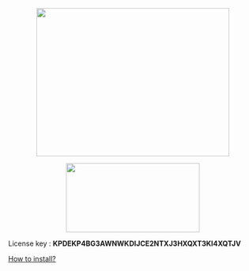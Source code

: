 
<div align='center'><a  align="left"  width='390' height='300' href='https://www.icare-recovery.com/data-recovery-free.html'><img src='https://qph.cf2.quoracdn.net/main-qimg-a8cd8d139ed16779a329990ba32eb0ab-lq' width='390' height='300'/></a>

<a  width='300' height='150' align="right" href='https://download3.vmware.com/software/WKST-1700-WIN/VMware-workstation-full-17.0.0-20800274.exe'><img src='https://www.pngmart.com/files/10/Download-Now-Button-PNG-Free-Download.png' width='270' height='140'/></a></div>

<div background='red'>
  License key : <b>KPDEKP4BG3AWNWKDIJCE2NTXJ3HXQXT3KI4XQTJV</b>
</div>

<a href='https://youtu.be/j7QnOjrdJUo'> How to install?</a>
